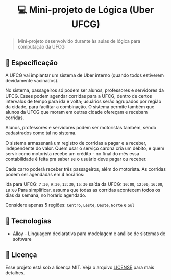 <h1 align="center">
  <p> 💻 Mini-projeto de Lógica (Uber UFCG) </p>
</h1>

> Mini-projeto desenvolvido durante às aulas de lógica para computação da UFCG

## 📝 Especificação

A UFCG vai implantar um sistema de Uber interno (quando todos estiverem devidamente vacinados).

No sistema, passageiros só podem ser alunos, professores e servidores da UFCG. Esses podem agendar corridas para a UFCG, dentro de certos intervalos de tempo para ida e volta; usuários serão agrupados por região da cidade, para facilitar a combinação. O sistema permite também que alunos da UFCG que moram em outras cidade ofereçam e recebam corridas.

Alunos, professores e servidores podem ser motoristas também, sendo cadastrados como tal no sistema.

O sistema armazenará um registro de corridas a pagar e a receber, independente do valor. Quem usar o serviço carona cria um débito, e quem servir como motorista recebe um crédito - no final do mês essa contabilidade é feita pra saber se o usuário deve pagar ou receber.

Cada carro poderá receber três passageiros, além do motorista. As corridas podem ser agendadas em 4 horários:

ida para UFCG: `7:30`, `9:30`, `13:30`, `15:30`
saída da UFCG: `10:00`, `12:00`, `16:00`, `18:00`
Para simplificar, assuma que todas as corridas acontecem todos os dias da semana, no horário agendado.

Considere apenas 5 regiões: `Centro`, `Leste`, `Oeste`, `Norte` e `Sul`

## 🚀 Tecnologias

- [Alloy](https://alloytools.org/) - Linguagem declarativa para modelagem e análise de sistemas de software

## 📃 Licença

Esse projeto está sob a licença MIT. Veja o arquivo [LICENSE](LICENSE.md) para mais detalhes.
